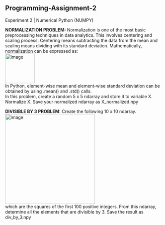 ## Programming-Assignment-2

Experiment 2 | Numerical Python (NUMPY)

**NORMALIZATION PROBLEM:** Normalization is one of the most basic preprocessing techniques in
data analytics. This involves centering and scaling process. Centering means subtracting the data from the
mean and scaling means dividing with its standard deviation. Mathematically, normalization can be
expressed as:<br/><img width="95" alt="image" src="https://github.com/user-attachments/assets/2c00a919-eb2e-482d-8b85-36d268522b9b">
<br/>
In Python, element-wise mean and element-wise standard deviation can be obtained by using .mean() and
.std() calls.<br/>In this problem, create a random 5 x 5 ndarray and store it to variable X. Normalize X. Save your normalized
ndarray as X_normalized.npy


**DIVISIBLE BY 3 PROBLEM:** Create the following 10 x 10 ndarray.<br/>
<img width="289" alt="image" src="https://github.com/user-attachments/assets/051772c8-45a9-4e65-8b41-9a6545ff8950"><br/>
which are the squares of the first 100 positive integers.
From this ndarray, determine all the elements that are divisible by 3. Save the result as div_by_3.npy

